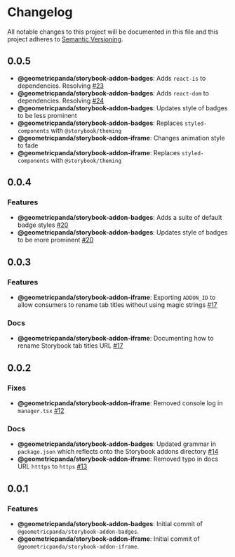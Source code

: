 # Changelog
All notable changes to this project will be documented in this file
and this project adheres to [Semantic Versioning](https://semver.org/spec/v2.0.0.html).

## 0.0.5
- __@geometricpanda/storybook-addon-badges__: Adds `react-is` to dependencies. Resolving [#23](https://github.com/geometricpanda/geometricpanda/issues/23)
- __@geometricpanda/storybook-addon-badges__: Adds `react-dom` to dependencies. Resolving [#24](https://github.com/geometricpanda/geometricpanda/issues/24)
- __@geometricpanda/storybook-addon-badges__: Updates style of badges to be less prominent
- __@geometricpanda/storybook-addon-badges__: Replaces `styled-components` with `@storybook/theming`
- __@geometricpanda/storybook-addon-iframe__: Changes animation style to fade
- __@geometricpanda/storybook-addon-iframe__: Replaces `styled-components` with `@storybook/theming`

## 0.0.4

### Features
- __@geometricpanda/storybook-addon-badges__: Adds a suite of default badge styles [#20](https://github.com/geometricpanda/geometricpanda/issues/20)
- __@geometricpanda/storybook-addon-badges__: Updates style of badges to be more prominent [#20](https://github.com/geometricpanda/geometricpanda/issues/20)

## 0.0.3

### Features
- __@geometricpanda/storybook-addon-iframe__: Exporting `ADDON_ID` to allow consumers to rename tab titles without using magic strings [#17](https://github.com/geometricpanda/geometricpanda/issues/17)
### Docs
- __@geometricpanda/storybook-addon-iframe__: Documenting how to rename Storybook tab titles URL [#17](https://github.com/geometricpanda/geometricpanda/issues/17)

## 0.0.2

### Fixes
- __@geometricpanda/storybook-addon-iframe__: Removed console log in `manager.tsx` [#12](https://github.com/geometricpanda/geometricpanda/issues/12)

### Docs
- __@geometricpanda/storybook-addon-badges__: Updated grammar in `package.json` which reflects onto the Storybook addons directory [#14](https://github.com/geometricpanda/geometricpanda/issues/14)
- __@geometricpanda/storybook-addon-iframe__: Removed typo in docs URL `htttps` to `https` [#13](https://github.com/geometricpanda/geometricpanda/issues/13)


## 0.0.1

### Features
- __@geometricpanda/storybook-addon-badges__: Initial commit of `@geometricpanda/storybook-addon-badges`.
- __@geometricpanda/storybook-addon-iframe__: Initial commit of `@geometricpanda/storybook-addon-iframe`.
